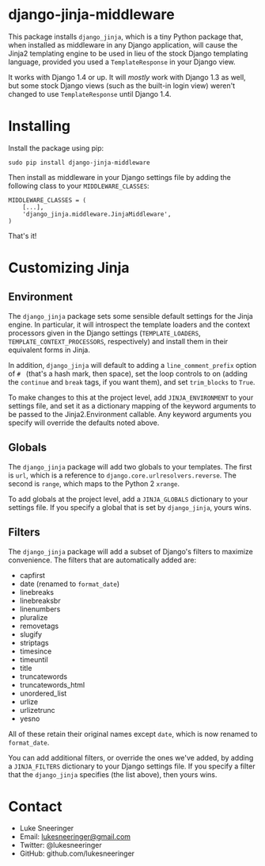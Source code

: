 django-jinja-middleware
=======================

This package installs `django_jinja`, which is a tiny Python package that,
when installed as middleware in any Django application, will cause the Jinja2
templating engine to be used in lieu of the stock Django templating language,
provided you used a `TemplateResponse` in your Django view.

It works with Django 1.4 or up. It will *mostly* work with Django 1.3 as well,
but some stock Django views (such as the built-in login view) weren't changed
to use `TemplateResponse` until Django 1.4.


Installing
==========

Install the package using pip:

    sudo pip install django-jinja-middleware
    
Then install as middleware in your Django settings file by
adding the following class to your `MIDDLEWARE_CLASSES`:

    MIDDLEWARE_CLASSES = (
        [...],
        'django_jinja.middleware.JinjaMiddleware',
    )
    
That's it!


Customizing Jinja
=================

Environment
-----------

The `django_jinja` package sets some sensible default settings for the Jinja engine.
In particular, it will introspect the template loaders and the context processors
given in the Django settings (`TEMPLATE_LOADERS`, `TEMPLATE_CONTEXT_PROCESSORS`, respectively)
and install them in their equivalent forms in Jinja.

In addition, `django_jinja` will default to adding a `line_comment_prefix` option of `# `
(that's a hash mark, then space), set the loop controls to on (adding the `continue` and `break`
tags, if you want them), and set `trim_blocks` to `True`.

To make changes to this at the project level, add `JINJA_ENVIRONMENT` to your settings file,
and set it as a dictionary mapping of the keyword arguments to be passed to the Jinja2.Environment
callable. Any keyword arguments you specify will override the defaults noted above.

Globals
-------

The `django_jinja` package will add two globals to your templates. The first is `url`, which
is a reference to `django.core.urlresolvers.reverse`. The second is `range`, which maps
to the Python 2 `xrange`.

To add globals at the project level, add a `JINJA_GLOBALS` dictionary to your settings file.
If you specify a global that is set by `django_jinja`, yours wins.

Filters
-------

The `django_jinja` package will add a subset of Django's filters to maximize convenience.
The filters that are automatically added are:

  * capfirst
  * date (renamed to `format_date`)
  * linebreaks
  * linebreaksbr
  * linenumbers
  * pluralize
  * removetags
  * slugify
  * striptags
  * timesince
  * timeuntil
  * title
  * truncatewords
  * truncatewords\_html
  * unordered\_list
  * urlize
  * urlizetrunc
  * yesno
  
All of these retain their original names except `date`, which is now renamed to `format_date`.

You can add additional filters, or override the ones we've added, by adding a `JINJA_FILTERS` dictionary
to your Django settings file. If you specify a filter that the `django_jinja` specifies (the list above),
then yours wins.


Contact
=======

  * Luke Sneeringer
  * Email: lukesneeringer@gmail.com
  * Twitter: @lukesneeringer
  * GitHub: github.com/lukesneeringer